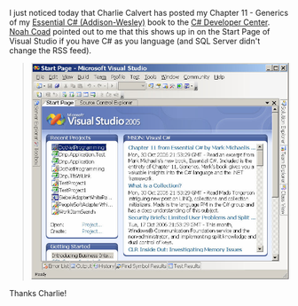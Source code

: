 
I just noticed today that Charlie Calvert has posted my Chapter 11 - Generics of my [Essential C# (Addison-Wesley)](/EssentialCSharp) book to the [C# Developer Center](https://msdn2.microsoft.com/en-us/vcsharp/default.aspx).  [Noah Coad](https://blogs.msdn.com/noahc) pointed out to me that this shows up in on the Start Page of Visual Studio if you have C# as you language (and SQL Server didn't change the RSS feed).

> ![Chapter 11 announcement within Visual Studio](https://raw.githubusercontent.com/worseTyler/MarkdownBlogs/main/2006/10/essential-c-chapter-on-msdn-c-developer-center/images/Chapter11WithinVisualStudio.jpg)

Thanks Charlie!
